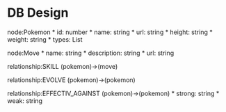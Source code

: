 # DB Design

node:Pokemon
    * id: number
    * name: string
    * url: string
    * height: string
    * weight: string
    * types: List

node:Move
    * name: string
    * description: string
    * url: string

relationship:SKILL   (pokemon)->(move)

relationship:EVOLVE  (pokemon)->(pokemon)

relationship:EFFECTIV_AGAINST   (pokemon)->(pokemon)
    * strong: string
    * weak: string